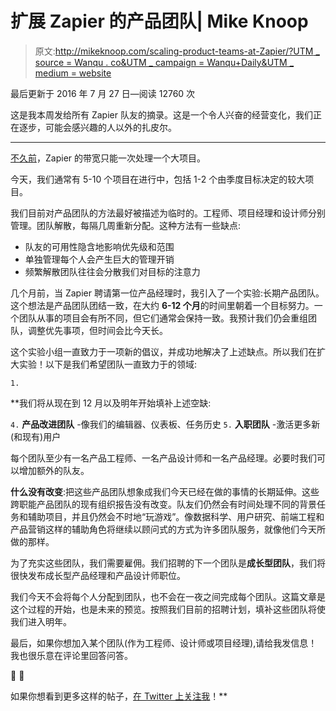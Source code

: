 # 扩展 Zapier 的产品团队| Mike Knoop

> 原文:[http://mikeknoop.com/scaling-product-teams-at-Zapier/?UTM _ source = Wanqu . co&UTM _ campaign = Wanqu+Daily&UTM _ medium = website](http://mikeknoop.com/scaling-product-teams-at-Zapier/?utm_source=wanqu.co&utm_campaign=Wanqu+Daily&utm_medium=website)

最后更新于 2016 年 7 月 27 日—阅读 12760 次

这是我本周发给所有 Zapier 队友的摘录。这是一个令人兴奋的经营变化，我们正在逐步，可能会感兴趣的人以外的扎皮尔。

* * *

[不久前](https://zapier.com/blog/workflow-automation/)，Zapier 的带宽只能一次处理一个大项目。

今天，我们通常有 5-10 个项目在进行中，包括 1-2 个由季度目标决定的较大项目。

我们目前对产品团队的方法最好被描述为临时的。工程师、项目经理和设计师分别管理。团队解散，每隔几周重新分配。这种方法有一些缺点:

*   队友的可用性隐含地影响优先级和范围
*   单独管理每个人会产生巨大的管理开销
*   频繁解散团队往往会分散我们对目标的注意力

几个月前，当 Zapier 聘请第一位产品经理时，我引入了一个实验:长期产品团队。这个想法是产品团队团结一致，在大约 **6-12 个月**的时间里朝着一个目标努力。一个团队从事的项目会有所不同，但它们通常会保持一致。我预计我们仍会重组团队，调整优先事项，但时间会比今天长。

这个实验小组一直致力于一项新的倡议，并成功地解决了上述缺点。所以我们在扩大实验！以下是我们希望团队一直致力于的领域:

`1.`

 **我们将从现在到 12 月以及明年开始填补上述空缺:

`4.` **产品改进团队** -像我们的编辑器、仪表板、任务历史
`5.` **入职团队** -激活更多新(和现有)用户

每个团队至少有一名产品工程师、一名产品设计师和一名产品经理。必要时我们可以增加额外的队友。

**什么没有改变**:把这些产品团队想象成我们今天已经在做的事情的长期延伸。这些跨职能产品团队的现有组织报告没有改变。队友们仍然会有时间处理不同的背景任务和辅助项目，并且仍然会不时地“玩游戏”。像数据科学、用户研究、前端工程和产品营销这样的辅助角色将继续以顾问式的方式为许多团队服务，就像他们今天所做的那样。

为了充实这些团队，我们需要雇佣。我们招聘的下一个团队是**成长型团队**，我们将很快发布成长型产品经理和产品设计师职位。

我们今天不会将每个人分配到团队，也不会在一夜之间完成每个团队。这篇文章是这个过程的开始，也是未来的预览。按照我们目前的招聘计划，填补这些团队将使我们进入明年。

最后，如果你想加入某个团队(作为工程师、设计师或项目经理),请给我发信息！我也很乐意在评论里回答问答。

🚀 🚀

如果你想看到更多这样的帖子，[在 Twitter 上关注我](https://twitter.com/intent/user?screen_name=mikeknoop)！**